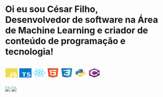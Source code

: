 # Oi eu sou César Filho, Desenvolvedor de software na Área de Machine Learning e criador de conteúdo de programação e tecnologia!

<div style="display: inline_block"><br>
  <img align="center" alt="César-Js" height="30" width="40" src="https://raw.githubusercontent.com/devicons/devicon/master/icons/javascript/javascript-plain.svg">
  <img align="center" alt="César-Ts" height="30" width="40" src="https://raw.githubusercontent.com/devicons/devicon/master/icons/typescript/typescript-plain.svg">
  <img align="center" alt="César-React" height="30" width="40" src="https://raw.githubusercontent.com/devicons/devicon/master/icons/react/react-original.svg">
  <img align="center" alt="César-HTML" height="30" width="40" src="https://raw.githubusercontent.com/devicons/devicon/master/icons/html5/html5-original.svg">
  <img align="center" alt="César-CSS" height="30" width="40" src="https://raw.githubusercontent.com/devicons/devicon/master/icons/css3/css3-original.svg">
  <img align="center" alt="César-Python" height="30" width="40" src="https://raw.githubusercontent.com/devicons/devicon/master/icons/python/python-original.svg">
  <img align="center" alt="César-Csharp" height="30" width="40" src="https://raw.githubusercontent.com/devicons/devicon/master/icons/csharp/csharp-original.svg">
</div>
  
  ##
 
<div> 
  <a href="https://www.youtube.com/@DreamMetaA.I" target="_blank"><img src="https://img.shields.io/badge/YouTube-FF0000?style=for-the-badge&logo=youtube&logoColor=white" target="_blank"></a>
  <a href="https://www.instagram.com/cesarfilhotech/" target="_blank"><img src="https://img.shields.io/badge/-Instagram-%233b45d9?style=for-the-badge&logo=instagram&logoColor=white" target="_blank"></a>
  
</div>

